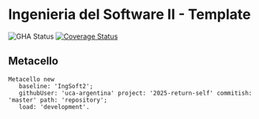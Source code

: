# Ingenieria del Software II - Template

![GHA Status](https://github.com/uca-argentina/project-template/actions/workflows/GHA.yml/badge.svg)
[![Coverage Status](https://coveralls.io/repos/github/uca-argentina/project-template/badge.svg?branch=master)](https://coveralls.io/github/uca-argentina/project-template?branch=master)

## Metacello

```smalltalk
Metacello new
   baseline: 'IngSoft2';
   githubUser: 'uca-argentina' project: '2025-return-self' commitish: 'master' path: 'repository';
   load: 'development'.
```
